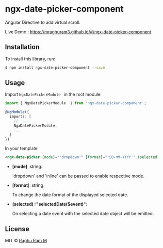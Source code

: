 # ngx-date-picker-component

Angular Directive to add virtual scroll.

Live Demo : https://mraghuram3.github.io/#/ngx-date-picker-component

## Installation

To install this library, run:

```bash
$ npm install ngx-date-picker-component --save
```


## Usage

Import `NgxDatePickerModule ` in the root module

```ts
import { NgxDatePickerModule  } from 'ngx-date-picker-component';

@NgModule({
  imports: [
    // ...
    NgxDatePickerModule,
    ...
  ]
})
```

In your template

```html
<ngx-date-picker [mode]="'dropdown'" [format]="'DD-MM-YYYY'" (selected)="selectedDate($event)"></ngx-date-picker>
```

- **[mode]**: string.

  'dropdown' and 'inline' can be passed to enable respective mode.

- **[format]**: string.

  To change the date format of the displayed selected date. 

- **(selected)="selectedDate($event)"**:

  On selecting a date event with the selected date object will be emitted. 


## License

MIT © [Raghu Ram M](mailto:mraghuram3@gmail.com)